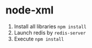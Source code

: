 # node-xml

1. Install all libraries
```npm install```
2. Launch redis by ```redis-server```
3. Execute ```npm install```
